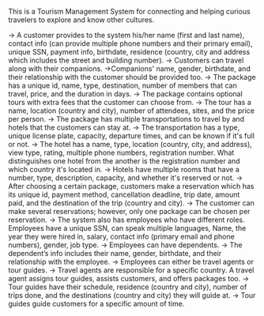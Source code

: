This is a Tourism Management System for connecting and helping curious travelers to explore and know other cultures.

->	A customer provides to the system his/her name (first and last name), contact info (can provide multiple phone numbers and their primary email), unique SSN, payment info, birthdate, residence (country, city and address which includes the street and building number).
->	Customers can travel along with their companions.
->Companions' name, gender, birthdate, and their relationship with the customer should be provided too.
-> The package has a unique id, name, type, destination, number of members that can travel, price, and the duration in days. 
-> The package contains optional tours with extra fees that the customer can choose from. 
-> The tour has a name, location (country and city), number of attendees, sites, and the price per person.
->	The package has multiple transportations to travel by and hotels that the customers can stay at. 
->	The transportation has a type, unique license plate, capacity, departure times, and can be known if it's full or not. 
->	The hotel has a name, type, location (country, city, and address), view type, rating, multiple phone numbers, registration number. What distinguishes one hotel from the another is the registration number and which country it's located in. 
-> Hotels have multiple rooms that have a number, type, description, capacity, and whether it's reserved or not.
->	After choosing a certain package, customers make a reservation which has its unique id, payment method, cancellation deadline, trip date, amount paid, and the destination of the trip (country and city).
->	The customer can make several reservations; however, only one package can be chosen per reservation.
->	The system also has employees who have different roles. Employees have a unique SSN, can speak multiple languages, Name, the year they were hired in, salary, contact info (primary email and phone numbers), gender, job type. 
->	Employees can have dependents. 
->	The dependent’s info includes their name, gender, birthdate, and their relationship with the employee. 
->	Employees can either be travel agents or tour guides.
->	Travel agents are responsible for a specific country. A travel agent assigns tour guides, assists customers, and offers packages too.
->	Tour guides have their schedule, residence (country and city), number of trips done, and the destinations (country and city) they will guide at. 
->	Tour guides guide customers for a specific amount of time.

